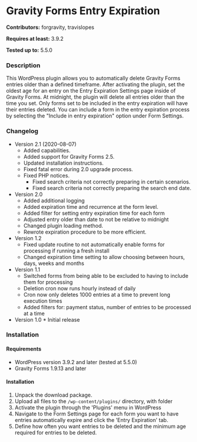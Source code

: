 # Gravity Forms Entry Expiration

**Contributors:** forgravity, travislopes

**Requires at least:** 3.9.2

**Tested up to:** 5.5.0

### Description

This WordPress plugin allows you to automatically delete Gravity Forms entries older than a defined timeframe. After activating the plugin, set the oldest age for an entry on the Entry Expiration Settings page inside of Gravity Forms. At midnight, the plugin will delete all entries older than the time you set. Only forms set to be included in the entry expiration will have their entries deleted. You can include a form in the entry expiration process by selecting the "Include in entry expiration" option under Form Settings.

### Changelog

- Version 2.1 (2020-08-07)
  - Added capabilities.
  - Added support for Gravity Forms 2.5.
  - Updated installation instructions.
  - Fixed fatal error during 2.0 upgrade process.
  - Fixed PHP notices.
    - Fixed search criteria not correctly preparing in certain scenarios.
    - Fixed search criteria not correctly preparing the search end date.
- Version 2.0
  - Added additional logging
  - Added expiration time and recurrence at the form level.
  - Added filter for setting entry expiration time for each form
  - Adjusted entry older than date to not be relative to midnight
  - Changed plugin loading method.
  - Rewrote expiration procedure to be more efficient.
- Version 1.2
  - Fixed update routine to not automatically enable forms for processing if running a fresh install
  - Changed expiration time setting to allow choosing between hours, days, weeks and months
- Version 1.1
  - Switched forms from being able to be excluded to having to include them for processing
  - Deletion cron now runs hourly instead of daily
  - Cron now only deletes 1000 entries at a time to prevent long execution times
  - Added filters for: payment status, number of entries to be processed at a time
- Version 1.0 \* Initial release

### Installation

#### Requirements

- WordPress version 3.9.2 and later (tested at 5.5.0)
- Gravity Forms 1.9.13 and later

#### Installation

1. Unpack the download package.
1. Upload all files to the `/wp-content/plugins/` directory, with folder
1. Activate the plugin through the 'Plugins' menu in WordPress
1. Navigate to the Form Settings page for each form you want to have entries automatically expire and click the 'Entry Expiration' tab.
1. Define how often you want entries to be deleted and the minimum age required for entries to be deleted.
